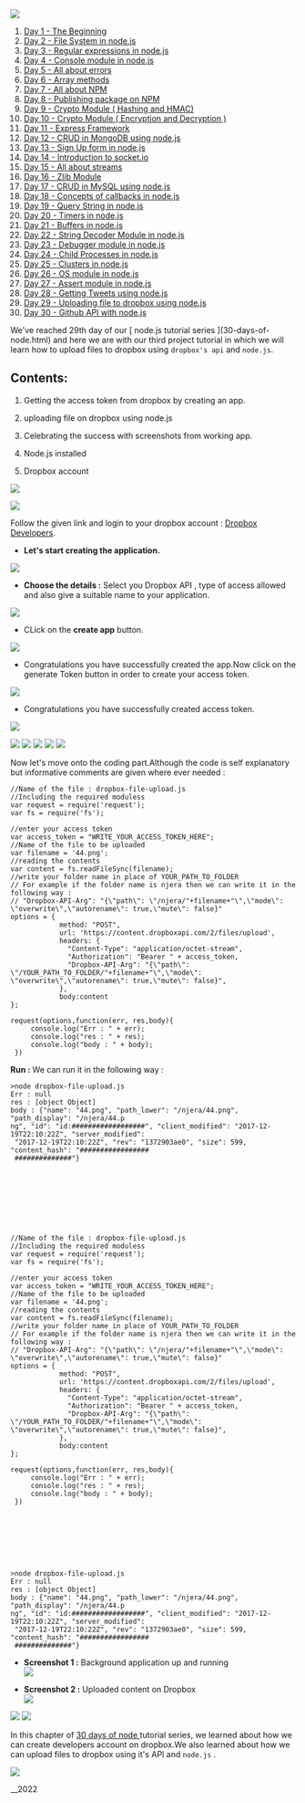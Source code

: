 ![](https://www..com/nodejs-tutorial-day29-uploading-files-dropbox.htmlassets/img/logo.png)

1. [ Day 1 - The Beginning ](nodejs-tutorial-day1-thebeginning.html)
2. [ Day 2 - File System in node.js ](nodejs-tutorial-day2-filesystem.html)
3. [ Day 3 - Regular expressions in node.js ](nodejs-tutorial-day3-regular-expressions.html)
4. [ Day 4 - Console module in node.js ](nodejs-tutorial-day4-console-module.html)
5. [ Day 5 - All about errors ](nodejs-tutorial-day5-all-about-errors.html)
6. [ Day 6 - Array methods](nodejs-tutorial-day6-array-methods.html)
7. [ Day 7 - All about NPM](nodejs-tutorial-day7-all-about-npm.html)
8. [ Day 8 - Publishing package on NPM ](nodejs-tutorial-day8-publishing-on-npm.html)
9. [ Day 9 - Crypto Module ( Hashing and HMAC)](nodejs-tutorial-day9-crypto-module.html)
10. [ Day 10 - Crypto Module ( Encryption and Decryption ) ](nodejs-tutorial-day10-crypto-module-symmetric-asymmetric-encryption-decryption.html)
11. [ Day 11 - Express Framework ](nodejs-tutorial-day11-express-framework.html)
12. [ Day 12 - CRUD in MongoDB using node.js ](nodejs-tutorial-day12-crud-in-mongodb.html)
13. [ Day 13 - Sign Up form in node.js ](nodejs-tutorial-day13-signup-using-nodejs-express-mongodb.html)
14. [ Day 14 - Introduction to socket.io ](nodejs-tutorial-day14-introduction-to-socket-io.html)
15. [ Day 15 - All about streams ](nodejs-tutorial-day15-all-about-streams.html)
16. [ Day 16 - Zlib Module ](nodejs-tutorial-day16-zlib-module.html)
17. [ Day 17 - CRUD in MySQL using node.js ](nodejs-tutorial-day17-crud-in-mysql.html)
18. [ Day 18 - Concepts of callbacks in node.js ](nodejs-tutorial-day18-callbacks.html)
19. [ Day 19 - Query String in node.js ](nodejs-tutorial-day19-query-string.html)
20. [ Day 20 - Timers in node.js ](nodejs-tutorial-day20-timers.html)
21. [ Day 21 - Buffers in node.js](nodejs-tutorial-day21-buffers.html)
22. [ Day 22 - String Decoder Module in node.js ](nodejs-tutorial-day22-string-decoder.html)
23. [ Day 23 - Debugger module in node.js ](nodejs-tutorial-day23-debuggers.html)
24. [ Day 24 - Child Processes in node.js ](nodejs-tutorial-day24-child-processes.html)
25. [ Day 25 - Clusters in node.js ](nodejs-tutorial-day25-clusters.html)
26. [ Day 26 - OS module in node.js ](nodejs-tutorial-day26-os-module.html)
27. [ Day 27 - Assert module in node.js ](nodejs-tutorial-day27-assert.html)
28. [ Day 28 - Getting Tweets using node.js ](nodejs-tutorial-day28-getting-tweets-using-nodejs.html)
29. [ Day 29 - Uploading file to dropbox using node.js ](nodejs-tutorial-day29-uploading-files-dropbox.html)
30. [ Day 30 - Github API with node.js ](nodejs-tutorial-day30-github-api-with-node.html)

We've reached 29th day of our [ node.js tutorial series ](30-days-of-
node.html) and here we are with our third project tutorial in which we will
learn how to upload files to dropbox using `dropbox's api` and `node.js`.

## Contents:

1. Getting the access token from dropbox by creating an app.
2. uploading file on dropbox using node.js
3. Celebrating the success with screenshots from working app.

4. Node.js installed
5. Dropbox account

![](assets/img/directory-structure-dropbox.png)

![](https://www..com/nodejs-tutorial-day29-uploading-files-dropbox.htmlassets/img/directory-structure-dropbox.png)

Follow the given link and login to your dropbox account : [Dropbox
Developers](https://www.dropbox.com/developers).

- **Let's start creating the application.**

![](assets/img/dropbox-1.png)

- **Choose the details :**
  Select you Dropbox API , type of access allowed and also give a suitable name
  to your application.

![](assets/img/dropbox-2.png)

- CLick on the **create app** button.

![](assets/img/dropbox-3.png)

- Congratulations you have successfully created the app.Now click on the generate Token button in order to create your access token.

![](assets/img/dropbox-4.png)

- Congratulations you have successfully created access token.

![](assets/img/dropbox-5.png)

![](https://www..com/nodejs-tutorial-day29-uploading-files-dropbox.htmlassets/img/dropbox-1.png)
![](https://www..com/nodejs-tutorial-day29-uploading-files-dropbox.htmlassets/img/dropbox-2.png)
![](https://www..com/nodejs-tutorial-day29-uploading-files-dropbox.htmlassets/img/dropbox-3.png)
![](https://www..com/nodejs-tutorial-day29-uploading-files-dropbox.htmlassets/img/dropbox-4.png)
![](https://www..com/nodejs-tutorial-day29-uploading-files-dropbox.htmlassets/img/dropbox-5.png)

Now let's move onto the coding part.Although the code is self explanatory but
informative comments are given where ever needed :

    //Name of the file : dropbox-file-upload.js
    //Including the required moduless
    var request = require('request');
    var fs = require('fs');

    //enter your access token
    var access_token = "WRITE_YOUR_ACCESS_TOKEN_HERE";
    //Name of the file to be uploaded
    var filename = '44.png';
    //reading the contents
    var content = fs.readFileSync(filename);
    //write your folder name in place of YOUR_PATH_TO_FOLDER
    // For example if the folder name is njera then we can write it in the following way :
    // "Dropbox-API-Arg": "{\"path\": \"/njera/"+filename+"\",\"mode\": \"overwrite\",\"autorename\": true,\"mute\": false}"
    options = {
                method: "POST",
                url: 'https://content.dropboxapi.com/2/files/upload',
                headers: {
                  "Content-Type": "application/octet-stream",
                  "Authorization": "Bearer " + access_token,
                  "Dropbox-API-Arg": "{\"path\": \"/YOUR_PATH_TO_FOLDER/"+filename+"\",\"mode\": \"overwrite\",\"autorename\": true,\"mute\": false}",
                },
                body:content
    };

    request(options,function(err, res,body){
         console.log("Err : " + err);
         console.log("res : " + res);
         console.log("body : " + body);
     })




**Run :** We can run it in the following way :

    >node dropbox-file-upload.js
    Err : null
    res : [object Object]
    body : {"name": "44.png", "path_lower": "/njera/44.png", "path_display": "/njera/44.p
    ng", "id": "id:##################", "client_modified": "2017-12-19T22:10:22Z", "server_modified":
     "2017-12-19T22:10:22Z", "rev": "1372903ae0", "size": 599, "content_hash": "#################
     ##############"}









    //Name of the file : dropbox-file-upload.js
    //Including the required moduless
    var request = require('request');
    var fs = require('fs');

    //enter your access token
    var access_token = "WRITE_YOUR_ACCESS_TOKEN_HERE";
    //Name of the file to be uploaded
    var filename = '44.png';
    //reading the contents
    var content = fs.readFileSync(filename);
    //write your folder name in place of YOUR_PATH_TO_FOLDER
    // For example if the folder name is njera then we can write it in the following way :
    // "Dropbox-API-Arg": "{\"path\": \"/njera/"+filename+"\",\"mode\": \"overwrite\",\"autorename\": true,\"mute\": false}"
    options = {
                method: "POST",
                url: 'https://content.dropboxapi.com/2/files/upload',
                headers: {
                  "Content-Type": "application/octet-stream",
                  "Authorization": "Bearer " + access_token,
                  "Dropbox-API-Arg": "{\"path\": \"/YOUR_PATH_TO_FOLDER/"+filename+"\",\"mode\": \"overwrite\",\"autorename\": true,\"mute\": false}",
                },
                body:content
    };

    request(options,function(err, res,body){
         console.log("Err : " + err);
         console.log("res : " + res);
         console.log("body : " + body);
     })








    >node dropbox-file-upload.js
    Err : null
    res : [object Object]
    body : {"name": "44.png", "path_lower": "/njera/44.png", "path_display": "/njera/44.p
    ng", "id": "id:##################", "client_modified": "2017-12-19T22:10:22Z", "server_modified":
     "2017-12-19T22:10:22Z", "rev": "1372903ae0", "size": 599, "content_hash": "#################
     ##############"}



- **Screenshot 1 :** Background application up and running  
  ![](assets/img/dropbox-screen-1.png)

- **Screenshot 2 :** Uploaded content on Dropbox  
  ![](assets/img/dropbox-screen-2.png)

![](https://www..com/nodejs-tutorial-day29-uploading-files-dropbox.htmlassets/img/dropbox-screen-1.png)
![](https://www..com/nodejs-tutorial-day29-uploading-files-dropbox.htmlassets/img/dropbox-screen-2.png)

In this chapter of [ 30 days of node ](30-days-of-node.html) tutorial series,
we learned about how we can create developers account on dropbox.We also
learned about how we can upload files to dropbox using it's API and `node.js` .

![](https://www..com/nodejs-tutorial-day29-uploading-files-dropbox.htmlassets/img/logo.png)

\_\_2022[ ](index.html)
